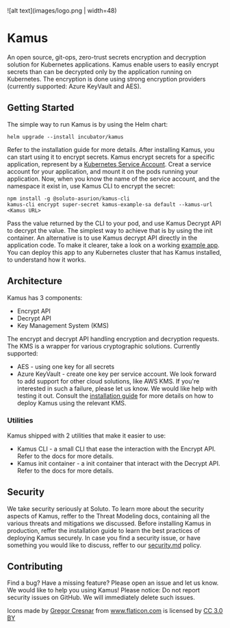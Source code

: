 ![alt text](images/logo.png | width=48)
# Kamus
An open source, git-ops, zero-trust secrets encryption and decryption solution for Kubernetes applications.
Kamus enable users to easily encrypt secrets than can be decrypted only by the application running on Kubernetes.
The encryption is done using strong encryption providers (currently supported: Azure KeyVault and AES).

## Getting Started

The simple way to run Kamus is by using the Helm chart:
```
helm upgrade --install incubator/kamus
```
Refer to the installation guide for more details.
After installing Kamus, you can start using it to encrypt secrets.
Kamus encrypt secrets for a specific application, represent by a [Kubernetes Service Account](https://kubernetes.io/docs/tasks/configure-pod-container/configure-service-account).
Creat a service account for your application, and mount it on the pods running your application. 
Now, when you know the name of the service account, and the namespace it exist in, use Kamus CLI to encrypt the secret:
```
npm install -g @soluto-asurion/kamus-cli
kamus-cli encrypt super-secret kamus-example-sa default --kamus-url <Kamus URL>
```
Pass the value returned by the CLI to your pod, and use Kamus Decrypt API to decrypt the value.
The simplest way to achieve that is by using the init container.
An alternative is to use Kamus decrypt API directly in the application code.
To make it clearer, take a look on a working [example app](example/README.md).
You can deploy this app to any Kubernetes cluster that has Kamus installed, to understand how it works.

## Architecture
Kamus has 3 components:
* Encrypt API
* Decrypt API
* Key Management System (KMS)

The encrypt and decrypt API handling encryption and decryption requests. 
The KMS is a wrapper for various cryptographic solutions. Currently supported:
* AES - using one key for all secrets
* Azure KeyVault - create one key per service account. 
We look forward to add support for other cloud solutions, like AWS KMS. 
If you're interested in such a failure, please let us know. 
We would like help with testing it out.
Consult the [installation guide](docs/install.md) for more details on how to deploy Kamus using the relevant KMS.
  
### Utilities
Kamus shipped with 2 utilities that make it easier to use:
* Kamus CLI - a small CLI that ease the interaction with the Encrypt API. Refer to the docs for more details.
* Kamus init container - a init container that interact with the Decrypt API. Refer to the docs for more details.

## Security
We take security seriously at Soluto. 
To learn more about the security aspects of Kamus, reffer to the Threat Modeling docs, containing all the various threats and mitigations we discussed.
Before installing Kamus in production, reffer the installation guide to learn the best practices of deploying Kamus securely.
In case you find a security issue, or have something you would like to discuss, reffer to our [security.md](security.md) policy.

## Contributing
Find a bug? Have a missing feature? Please open an issue and let us know. 
We would like to help you using Kamus!
Please notice: Do not report security issues on GitHub. 
We will immediately delete such issues.


<div>Icons made by <a href="https://www.flaticon.com/authors/gregor-cresnar" title="Gregor Cresnar">Gregor Cresnar</a> from <a href="https://www.flaticon.com/" 			    title="Flaticon">www.flaticon.com</a> is licensed by <a href="http://creativecommons.org/licenses/by/3.0/" 			    title="Creative Commons BY 3.0" target="_blank">CC 3.0 BY</a></div>